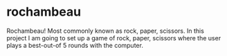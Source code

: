 # rochambeau
Rochambeau! Most commonly known as rock, paper, scissors.
In this project I am going to set up a game of rock, paper, scissors where the user plays a best-out-of 5 rounds with the computer.